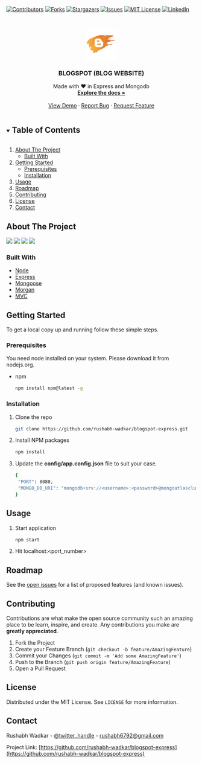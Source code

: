 
  [![Contributors][contributors-shield]][contributors-url]
  [![Forks][forks-shield]][forks-url]
  [![Stargazers][stars-shield]][stars-url]
  [![Issues][issues-shield]][issues-url]
  [![MIT License][license-shield]][license-url]
  [![LinkedIn][linkedin-shield]][linkedin-url]


<!-- PROJECT LOGO -->
<br />
<p align="center">
  <a href="https://github.com/rushabh-wadkar/blogspot-express">
    <img src="public/images/logo.png" alt="Logo" width="80" height="80">
  </a>

  <h3 align="center">BLOGSPOT (BLOG WEBSITE)</h3>

  <p align="center">
    Made with ❤️‍ in Express and Mongodb
    <br />
    <a href="https://github.com/rushabh-wadkar/blogspot-express"><strong>Explore the docs »</strong></a>
    <br />
    <br />
    <a href="https://github.com/rushabh-wadkar/blogspot-express">View Demo</a>
    ·
    <a href="https://github.com/rushabh-wadkar/blogspot-express/issues">Report Bug</a>
    ·
    <a href="https://github.com/rushabh-wadkar/blogspot-express/issues">Request Feature</a>
  </p>
</p>



<!-- TABLE OF CONTENTS -->
<details open="open">
  <summary><h2 style="display: inline-block">Table of Contents</h2></summary>
  <ol>
    <li>
      <a href="#about-the-project">About The Project</a>
      <ul>
        <li><a href="#built-with">Built With</a></li>
      </ul>
    </li>
    <li>
      <a href="#getting-started">Getting Started</a>
      <ul>
        <li><a href="#prerequisites">Prerequisites</a></li>
        <li><a href="#installation">Installation</a></li>
      </ul>
    </li>
    <li><a href="#usage">Usage</a></li>
    <li><a href="#roadmap">Roadmap</a></li>
    <li><a href="#contributing">Contributing</a></li>
    <li><a href="#license">License</a></li>
    <li><a href="#contact">Contact</a></li>
  </ol>
</details>



<!-- ABOUT THE PROJECT -->
## About The Project

[![][product-start-screenshot]](https://github.com/rushabh-wadkar/blogspot-express)
[![][product-screenshot]](https://github.com/rushabh-wadkar/blogspot-express)
[![][product-add-screenshot]](https://github.com/rushabh-wadkar/blogspot-express)
[![][product-view-screenshot]](https://github.com/rushabh-wadkar/blogspot-express)


### Built With

* [Node](https://nodejs.org/)
* [Express](https://www.npmjs.com/package/express)
* [Mongoose](https://www.npmjs.com/package/mongoose)
* [Morgan](https://www.npmjs.com/package/morgan)
* [MVC](https://www.npmjs.com/package/express-mvc-generator)



<!-- GETTING STARTED -->
## Getting Started

To get a local copy up and running follow these simple steps.

### Prerequisites
You need node installed on your system. Please download it from nodejs.org.

* npm
  ```sh
  npm install npm@latest -g
  ```

### Installation

1. Clone the repo
   ```sh
   git clone https://github.com/rushabh-wadkar/blogspot-express.git
   ```
2. Install NPM packages
   ```sh
   npm install
   ```
3. Update the **config/app.config.json** file to suit your case.
   ```sh
   {
    "PORT": 8080,
    "MONGO_DB_URI": "mongodb+srv://<username>:<password>@mongoatlasclusterfree.98gcc.mongodb.net/<database_name>?retryWrites=true&w=majority"
   }
   ```

<!-- USAGE EXAMPLES -->
## Usage

1. Start application
   ```sh
   npm start
   ```
2. Hit localhost:<port_number>


<!-- ROADMAP -->
## Roadmap

See the [open issues](https://github.com/rushabh-wadkar/blogspot-express/issues) for a list of proposed features (and known issues).



<!-- CONTRIBUTING -->
## Contributing

Contributions are what make the open source community such an amazing place to be learn, inspire, and create. Any contributions you make are **greatly appreciated**.

1. Fork the Project
2. Create your Feature Branch (`git checkout -b feature/AmazingFeature`)
3. Commit your Changes (`git commit -m 'Add some AmazingFeature'`)
4. Push to the Branch (`git push origin feature/AmazingFeature`)
5. Open a Pull Request



<!-- LICENSE -->
## License

Distributed under the MIT License. See `LICENSE` for more information.


<!-- CONTACT -->
## Contact

Rushabh Wadkar - [@twitter_handle](https://twitter.com/iamrushabhwadkar) - rushabh6792@gmail.com

Project Link: [https://github.com/rushabh-wadkar/blogspot-express](https://github.com/rushabh-wadkar/blogspot-express)

<!-- MARKDOWN LINKS & IMAGES -->
[contributors-shield]: https://img.shields.io/github/contributors/rushabh-wadkar/blogspot-express.svg?style=for-the-badge
[contributors-url]: https://github.com/rushabh-wadkar/repo/graphs/contributors
[forks-shield]: https://img.shields.io/github/forks/rushabh-wadkar/blogspot-express.svg?style=for-the-badge
[forks-url]: https://github.com/rushabh-wadkar/blogspot-express/network/members
[stars-shield]: https://img.shields.io/github/stars/rushabh-wadkar/blogspot-express.svg?style=for-the-badge
[stars-url]: https://github.com/rushabh-wadkar/blogspot-express/stargazers
[issues-shield]: https://img.shields.io/github/issues/rushabh-wadkar/blogspot-express.svg?style=for-the-badge
[issues-url]: https://github.com/rushabh-wadkar/blogspot-express/issues
[license-shield]: https://img.shields.io/github/license/rushabh-wadkar/blogspot-express.svg?style=for-the-badge
[license-url]: https://github.com/rushabh-wadkar/blogspot-express/blob/master/LICENSE.txt
[linkedin-shield]: https://img.shields.io/badge/-LinkedIn-black.svg?style=for-the-badge&logo=linkedin&colorB=555
[linkedin-url]: https://linkedin.com/in/rushabh-wadkar
[product-screenshot]: public/screenshots/start-page.PNG
[product-start-screenshot]: public/screenshots/terminal-start.PNG
[product-add-screenshot]: public/screenshots/add-post.PNG
[product-view-screenshot]: public/screenshots/view-post.PNG
